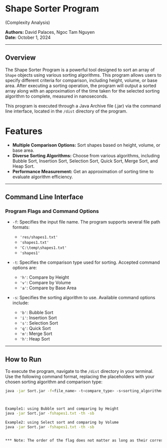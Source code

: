 


# Shape Sorter Program 
(Complexity Analysis)

**Authors:** David Palaces, Ngoc Tam Nguyen  
**Date:** October 1, 2024  

---

## Overview

The Shape Sorter Program is a powerful tool designed to sort an array of `Shape` objects using various sorting algorithms. This program allows users to specify different criteria for comparison, including height, volume, or base area. After executing a sorting operation, the program will output a sorted array along with an approximation of the time taken for the selected sorting algorithm to complete, measured in nanoseconds.

This program is executed through a Java Archive file (.jar) via the command line interface, located in the `/dist` directory of the program.


# Features

- **Multiple Comparison Options:** Sort shapes based on height, volume, or base area.
- **Diverse Sorting Algorithms:** Choose from various algorithms, including Bubble Sort, Insertion Sort, Selection Sort, Quick Sort, Merge Sort, and Heap Sort.
- **Performance Measurement:** Get an approximation of sorting time to evaluate algorithm efficiency.

---
## Command Line Interface

### Program Flags and Command Options

- `-f`: Specifies the input file name. The program supports several file path formats:
  - `'res/shapes1.txt'`
  - `'shapes1.txt'`
  - `'C:\temp\shapes1.txt'`
  - `'shapes1'`
  
- `-t`: Specifies the comparison type used for sorting. Accepted command options are:
  - `'h'`: Compare by Height
  - `'v'`: Compare by Volume
  - `'a'`: Compare by Base Area

- `-s`: Specifies the sorting algorithm to use. Available command options include:
  - `'b'`: Bubble Sort
  - `'i'`: Insertion Sort
  - `'s'`: Selection Sort
  - `'q'`: Quick Sort
  - `'m'`: Merge Sort
  - `'h'`: Heap Sort

---

## How to Run

To execute the program, navigate to the `/dist` directory in your terminal. Use the following command format, replacing the placeholders with your chosen sorting algorithm and comparison type:

```bash
java -jar Sort.jar -f<file_name> -t<compare_type> -s<sorting_algorithm>



Example1: using Bubble sort and comparing by Height 
java -jar Sort.jar -fshapes1.txt -th -sb

Example2: using Select sort and comparing by Volume
java -jar Sort.jar -fshapes1.txt -th -sb


*** Note: The order of the flag does not matter as long as their corresponding values are entered respectively. 	
